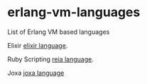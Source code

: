 # erlang-vm-languages
List of Erlang VM based languages

Elixir [elixir language](http://elixir-lang.org/ "Elixir Language").

Ruby Scripting [reia language](http://reia-lang.org/ "Reia Ruby Scripting Language").

Joxa [joxa language](http://joxa.org/ "Joxa Language")

